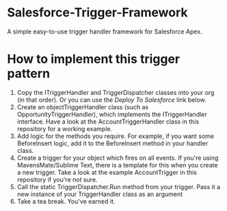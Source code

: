 # Salesforce-Trigger-Framework
<p>A simple easy-to-use trigger handler framework for Salesforce Apex.</p> 

<h1>How to implement this trigger pattern</h1>
<ol>
	<li>Copy the ITriggerHandler and TriggerDispatcher classes into your org (in that order). Or you can use the <em>Deploy To Salesforce</em> link below.</li>
	<li>Create an objectTriggerHandler class (such as OpportunityTriggerHandler), which implements the ITriggerHandler interface. Have a look at the AccountTriggerHandler class in this repository for a working example.
	<li>Add logic for the methods you require. For example, if you want some BeforeInsert logic, add it to the BeforeInsert method in your handler class.</li>
	<li>Create a trigger for your object which fires on all events. If you're using MavensMate/Sublime Text, there is a template for this when you create a new trigger. Take a look at the example AccountTrigger in this repository if you're not sure.</li>
	<li>Call the static TriggerDispatcher.Run method from your trigger. Pass it a new instance of your TriggerHandler class as an argument</li>
	<li>Take a tea break. You've earned it.</li>
</ol>
